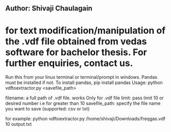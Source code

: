 ## Author: Shivaji Chaulagain 
# for text modification/manipulation of the .vdf file obtained from vedas software for bachelor thesis. For further enquiries, contact us.

Run this from your linux terminal or terminal/prompt in windows.
Pandas must be installed if not.
To install pandas, pip install pandas
Usage: 
   python vdftoextractor.py <filename> <limit> <savefile_path>
   
   filename: a full path of .vdf file. works Only for .vdf file
   limit: pass limit 10 or desired number i.e for greater than 10
   savefile_path: specify the file name you want to save (supported: csv or txt)
   
   for example:
         python vdftoextractor.py /home/shivaji/Downloads/freqgas.vdf 10 output.txt 
